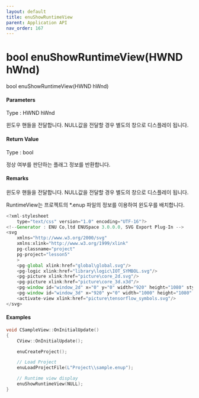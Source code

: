 ```yaml
---
layout: default
title: enuShowRuntimeView
parent: Application API
nav_order: 167
---
```

# bool enuShowRuntimeView\(HWND hWnd\)

bool enuShowRuntimeView\(HWND hWnd\)

#### Parameters

Type : HWND hWnd

윈도우 핸들을 전달합니다. NULL값을 전달할 경우 별도의 창으로 디스플레이 됩니다.

#### Return Value

Type : bool

정상 여부를 판단하는 플래그 정보를 반환합니다.

#### Remarks

윈도우 핸들을 전달합니다. NULL값을 전달할 경우 별도의 창으로 디스플레이 됩니다.

RuntimeView는 프로젝트의 \*.enup 파일의 정보를 이용하여 윈도우를 배치합니다.

```js
<?xml-stylesheet 
    type="text/css" version="1.0" encoding="UTF-16"?>
<!--Generator : ENU Co,ltd ENUSpace 3.0.0.0, SVG Export Plug-In -->
<svg 
    xmlns="http://www.w3.org/2000/svg"
    xmlns:xlink="http://www.w3.org/1999/xlink"
    pg-classname="project"
    pg-project="lesson5"
    > 
    <pg-global xlink:href="global\global.svg"/>
    <pg-logic xlink:href="library\logic\IOT_SYMBOL.svg"/>
    <pg-picture xlink:href="picture\core_2d.svg"/>
    <pg-picture xlink:href="picture\core_3d.x3d"/>
    <pg-window id="window_2d" x="0" y="0" width="920" height="1080" style="2d view" border="Dialog Frame" xlink:href="picture\core_2d.svg"/>
    <pg-window id="window_3d" x="920" y="0" width="1000" height="1080" style="3d view" border="Dialog Frame" xlink:href="picture\core_3d.x3d"/>
    <activate-view xlink:href="picture\tensorflow_symbols.svg"/>
</svg>
```

#### 

#### Examples

```cpp
void CSampleView::OnInitialUpdate() 
{ 
    CView::OnInitialUpdate(); 

    enuCreateProject(); 

    // Load Project
    enuLoadProjectFile(L"Project\\sample.enup"); 

    // Runtime view display
    enuShowRuntimeView(NULL);
}
```



